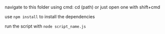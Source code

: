 navigate to this folder using cmd: cd (path) or just open one with shift+cmd

use `npm install` to install the dependencies

run the script with `node script_name.js`